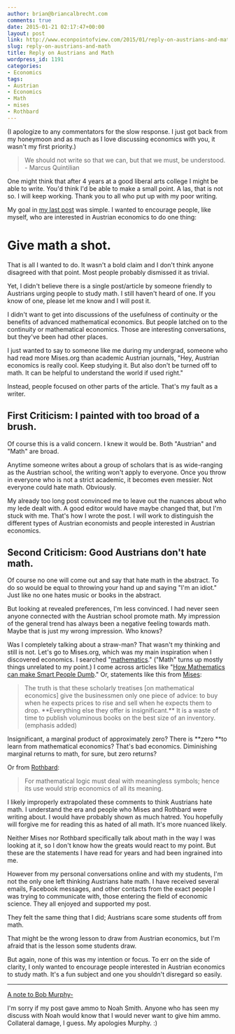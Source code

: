 ```yaml
---
author: brian@briancalbrecht.com
comments: true
date: 2015-01-21 02:17:47+00:00
layout: post
link: http://www.econpointofview.com/2015/01/reply-on-austrians-and-math/
slug: reply-on-austrians-and-math
title: Reply on Austrians and Math
wordpress_id: 1191
categories:
- Economics
tags:
- Austrian
- Economics
- Math
- mises
- Rothbard
---
```


(I apologize to any commentators for the slow response. I just got back from my honeymoon and as much as I love discussing economics with you, it wasn't my first priority.)


<blockquote>We should not write so that we can, but that we must, be understood. - Marcus Quintilian</blockquote>


One might think that after 4 years at a good liberal arts college I might be able to write. You'd think I'd be able to make a small point. A las, that is not so. I will keep working. Thank you to all who put up with my poor writing.

My goal in [my last post](http://www.econpointofview.com/2015/01/study-math-my-austrian-friends/) was simple. I wanted to encourage people, like myself, who are interested in Austrian economics to do one thing:


# Give math a shot.


That is all I wanted to do. It wasn't a bold claim and I don't think anyone disagreed with that point. Most people probably dismissed it as trivial.

Yet, I didn't believe there is a single post/article by someone friendly to Austrians urging people to study math. I still haven't heard of one. If you know of one, please let me know and I will post it.

I didn't want to get into discussions of the usefulness of continuity or the benefits of advanced mathematical economics. But people latched on to the continuity or mathematical economics. Those are interesting conversations, but they've been had other places.

I just wanted to say to someone like me during my undergrad, someone who had read more Mises.org than academic Austrian journals, "Hey, Austrian economics is really cool. Keep studying it. But also don't be turned off to math. It can be helpful to understand the world if used right."<!-- more -->

Instead, people focused on other parts of the article. That's my fault as a writer.


## First Criticism: I painted with too broad of a brush.


Of course this is a valid concern. I knew it would be. Both "Austrian" and "Math" are broad.

Anytime someone writes about a group of scholars that is as wide-ranging as the Austrian school, the writing won't apply to everyone. Once you throw in everyone who is not a strict academic, it becomes even messier. Not everyone could hate math. Obviously.

My already too long post convinced me to leave out the nuances about who my lede dealt with. A good editor would have maybe changed that, but I'm stuck with me. That's how I wrote the post. I will work to distinguish the different types of Austrian economists and people interested in Austrian economics.


## Second Criticism: Good Austrians don't hate math.


Of course no one will come out and say that hate math in the abstract. To do so would be equal to throwing your hand up and saying "I'm an idiot." Just like no one hates music or books in the abstract.

But looking at revealed preferences, I'm less convinced. I had never seen anyone connected with the Austrian school promote math. My impression of the general trend has always been a negative feeling towards math. Maybe that is just my wrong impression. Who knows?

Was I completely talking about a straw-man? That wasn't my thinking and still is not. Let's go to Mises.org, which was my main inspiration when I discovered economics. I searched "[mathematics](http://mises.org/search/site/mathematics)." ("Math" turns up mostly things unrelated to my point.) I come across articles like "[How Mathematics can make Smart People Dumb](http://mises.org/library/how-mathematics-can-make-smart-people-dumb)." Or, statements like this from [Mises](http://mises.org/sites/default/files/1_2_2_0.pdf):


<blockquote>The truth is that these scholarly treatises [on mathematical economics] give the businessmen only one piece of advice: to buy when he expects prices to rise and sell when he expects them to drop. **Everything else they offer is insignificant.** It is a waste of time to publish voluminous books on the best size of an inventory. (emphasis added)</blockquote>


Insignificant, a marginal product of approximately zero? There is **zero **to learn from mathematical economics? That's bad economics. Diminishing marginal returns to math, for sure, but zero returns?

Or from [Rothbard](http://mises.org/library/note-mathematical-economics):


<blockquote>For mathematical logic must deal with meaningless symbols; hence its use would strip economics of all its meaning.</blockquote>


I likely improperly extrapolated these comments to think Austrians hate math. I understand the era and people who Mises and Rothbard were writing about. I would have probably shown as much hatred. You hopefully will forgive me for reading this as hated of all math. It's more nuanced likely.

Neither Mises nor Rothbard specifically talk about math in the way I was looking at it, so I don't know how the greats would react to my point. But these are the statements I have read for years and had been ingrained into me.

However from my personal conversations online and with my students, I'm not the only one left thinking Austrians hate math. I have received several emails, Facebook messages, and other contacts from the exact people I was trying to communicate with, those entering the field of economic science. They all enjoyed and supported my post.

They felt the same thing that I did; Austrians scare some students off from math.

That might be the wrong lesson to draw from Austrian economics, but I'm afraid that is the lesson some students draw.

But again, none of this was my intention or focus. To err on the side of clarity, I only wanted to encourage people interested in Austrian economics to study math. It's a fun subject and one you shouldn't disregard so easily.



* * *



[A note to Bob Murphy-](http://mises.ca/posts/blog/austrian-economics-and-math/)

I'm sorry if my post gave ammo to Noah Smith. Anyone who has seen my discuss with Noah would know that I would never want to give him ammo. Collateral damage, I guess. My apologies Murphy. :)
